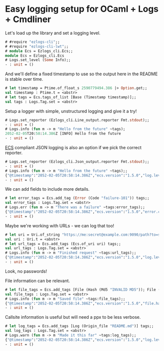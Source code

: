 # Easy logging setup for OCaml + Logs + Cmdliner

Let's load up the library and set a logging level.
```ocaml
# #require "ezlogs-cli";;
# #require "ezlogs-cli-lwt";;
# module Ecs = Ezlogs_cli.Ecs;;
module Ecs = Ezlogs_cli.Ecs
# Logs.set_level (Some Info);;
- : unit = ()
```

And we'll define a fixed timestamp to use so the output here in the README is
stable over time.
```ocaml
# let timestamp = Ptime.of_float_s 2590779494.386 |> Option.get;;
val timestamp : Ptime.t = <abstr>
# let tags = Ecs.tags_of_list [Base (Timestamp timestamp)];;
val tags : Logs.Tag.set = <abstr>
```

Setup a logger with simple, unstructured logging and give it a try!
```ocaml
# Logs.set_reporter (Ezlogs_cli.Line_output.reporter Fmt.stdout);;
- : unit = ()
# Logs.info (fun m -> m "Hello from the future" ~tags);
2052-02-05T20:58:14.386Z [INFO] Hello from the future
- : unit = ()
```

[ECS] compliant JSON logging is also an option if we pick the correct reporter.
```ocaml
# Logs.set_reporter (Ezlogs_cli.Json_output.reporter Fmt.stdout);;
- : unit = ()
# Logs.info (fun m -> m "Hello from the future" ~tags);;
{"@timestamp":"2052-02-05T20:58:14.386Z","ecs.version":"1.5.0","log.level":"info","log.logger":"application","message":"Hello from the future"}
- : unit = ()
```

We can add fields to include more details.
```ocaml
# let error_tags = Ecs.add_tag (Error (Code "failure-101")) tags;;
val error_tags : Logs.Tag.set = <abstr>
# Logs.err (fun m -> m "There was a failure" ~tags:error_tags);;
{"@timestamp":"2052-02-05T20:58:14.386Z","ecs.version":"1.5.0","error.code":"failure-101","log.level":"error","log.logger":"application","message":"There was a failure"}
- : unit = ()
```

Maybe we're working with URLs - we can log that too!
```ocaml
# let uri = Uri.of_string "https://me:secret@example.com:9090/path?to=success#downhere";;
val uri : Uri.t = <abstr>
# let url_tags = Ecs.add_tags (Ecs.of_uri uri) tags;;
val url_tags : Logs.Tag.set = <abstr>
# Logs.info (fun m -> m "Finished request" ~tags:url_tags);;
{"@timestamp":"2052-02-05T20:58:14.386Z","ecs.version":"1.5.0","log.level":"info","log.logger":"application","message":"Finished request","url.domain":"example.com","url.fragment":"downhere","url.full":"https://me@example.com:9090/path?to=success#downhere","url.path":"/path","url.query":"to=success","url.scheme":"https","url.username":"me"}
- : unit = ()
```
Look, no passwords!

File information can be relevant.
```ocaml
# let file_tags = Ecs.add_tags [File (Hash (Md5 "INVALID MD5")); File (Size 8192)] tags;;
val file_tags : Logs.Tag.set = <abstr>
# Logs.info (fun m -> m "Saved file" ~tags:file_tags);;
{"@timestamp":"2052-02-05T20:58:14.386Z","ecs.version":"1.5.0","file.hash.md5":"INVALID MD5","file.size":8192,"log.level":"info","log.logger":"application","message":"Saved file"}
- : unit = ()
```

Callsite information is useful but will need a ppx to be less verbose.
```ocaml
# let log_tags = Ecs.add_tags [Log (Origin_file "README.md")] tags;;
val log_tags : Logs.Tag.set = <abstr>
# Logs.warn (fun m -> m "Made it this far" ~tags:log_tags);;
{"@timestamp":"2052-02-05T20:58:14.386Z","ecs.version":"1.5.0","log.level":"warning","log.logger":"application","log.origin.file":"README.md","message":"Made it this far"}
- : unit = ()
```

[ECS]: https://www.elastic.co/guide/en/ecs/current/ecs-reference.html
